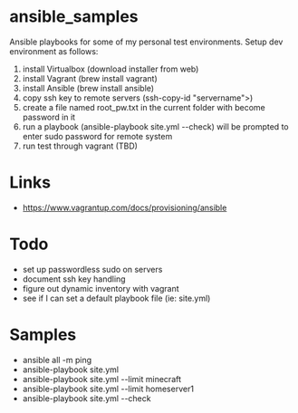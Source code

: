 # ansible_samples
Ansible playbooks for some of my personal test environments. Setup dev environment as follows:

1. install Virtualbox (download installer from web)
1. install Vagrant (brew install vagrant)
1. install Ansible (brew install ansible)
1. copy ssh key to remote servers (ssh-copy-id "servername">)
1. create a file named root_pw.txt in the current folder with become password in it
1. run a playbook (ansible-playbook site.yml --check)
   will be prompted to enter sudo password for remote system
1. run test through vagrant (TBD)

# Links

- https://www.vagrantup.com/docs/provisioning/ansible

# Todo

- set up passwordless sudo on servers
- document ssh key handling
- figure out dynamic inventory with vagrant
- see if I can set a default playbook file (ie: site.yml)

# Samples

- ansible all -m ping
- ansible-playbook site.yml
- ansible-playbook site.yml --limit minecraft
- ansible-playbook site.yml --limit homeserver1
- ansible-playbook site.yml --check
